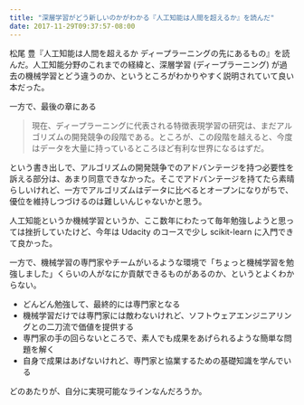 ```yaml
---
title: "深層学習がどう新しいのかがわかる『人工知能は人間を超えるか』を読んだ"
date: 2017-11-29T09:37:57-08:00
---
```


松尾 豊『人工知能は人間を超えるか ディープラーニングの先にあるもの』を読んだ。人工知能分野のこれまでの経緯と、深層学習 (ディープラーニング) が過去の機械学習とどう違うのか、というところがわかりやすく説明されていて良い本だった。

一方で、最後の章にある

> 現在、ディープラーニングに代表される特徴表現学習の研究は、まだアルゴリズムの開発競争の段階である。ところが、この段階を越えると、今度はデータを大量に持っているところほど有利な世界になるはずだ。

という書き出しで、アルゴリズムの開発競争でのアドバンテージを持つ必要性を訴える部分は、あまり同意できなかった。そこでアドバンテージを持てたら素晴らしいけれど、一方でアルゴリズムはデータに比べるとオープンになりがちで、優位を維持しつづけるのは難しいんじゃないかと思う。

人工知能というか機械学習というか、ここ数年にわたって毎年勉強しようと思っては挫折していたけど、今年は Udacity のコースで少し scikit-learn に入門できて良かった。

一方で、機械学習の専門家やチームがいるような環境で「ちょっと機械学習を勉強しました」くらいの人がなにか貢献できるものがあるのか、というとよくわからない。

* どんどん勉強して、最終的には専門家となる
* 機械学習だけでは専門家には敵わないけれど、ソフトウェアエンジニアリングとの二刀流で価値を提供する
* 専門家の手の回らないところで、素人でも成果をあげられるような簡単な問題を解く
* 自身で成果はあげないけれど、専門家と協業するための基礎知識を学んでいる

どのあたりが、自分に実現可能なラインなんだろうか。

